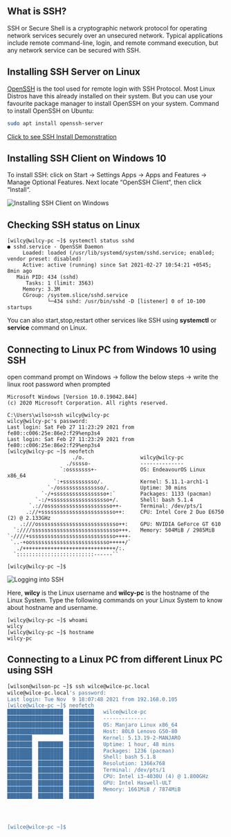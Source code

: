## What is SSH?
SSH or Secure Shell is a cryptographic network protocol for operating network services securely over an unsecured network. Typical 
applications include remote command-line, login, and remote command execution, but any network service can be secured with SSH.

## Installing SSH Server on Linux
[OpenSSH](https://www.openssh.com/) is the tool used for remote login with SSH Protocol. Most Linux Distros have this already installed on their system.
But you can use your favourite package manager to install OpenSSH on your system.
Command to install OpenSSH on Ubuntu:
```bash
sudo apt install openssh-server
```
[Click to see SSH Install Demonstration](sshInstallLinux.jpg)
## Installing SSH Client on Windows 10

To install SSH: click on Start -> Settings Apps -> Apps and Features -> Manage Optional Features. Next locate “OpenSSH Client“, then click “Install“.

![Installing SSH Client on Windows](sshInstallWin.gif)

## Checking SSH status on Linux
```console
[wilcy@wilcy-pc ~]$ systemctl status sshd
● sshd.service - OpenSSH Daemon
     Loaded: loaded (/usr/lib/systemd/system/sshd.service; enabled; vendor preset: disabled)
     Active: active (running) since Sat 2021-02-27 10:54:21 +0545; 8min ago
   Main PID: 434 (sshd)
      Tasks: 1 (limit: 3563)
     Memory: 3.3M
     CGroup: /system.slice/sshd.service
             └─434 sshd: /usr/bin/sshd -D [listener] 0 of 10-100 startups
```
You can also start,stop,restart other services like SSH using <b>systemctl</b> or <b>service</b> command on Linux.

## Connecting to Linux PC from Windows 10 using SSH
open command prompt on Windows -> follow the below steps -> write the linux root password when prompted
```console
Microsoft Windows [Version 10.0.19042.844]
(c) 2020 Microsoft Corporation. All rights reserved.

C:\Users\wilso>ssh wilcy@wilcy-pc
wilcy@wilcy-pc's password:
Last login: Sat Feb 27 11:23:29 2021 from fe80::c006:25e:86e2:f29%enp3s4
Last login: Sat Feb 27 11:23:29 2021 from fe80::c006:25e:86e2:f29%enp3s4
[wilcy@wilcy-pc ~]$ neofetch
                     ./o.                  wilcy@wilcy-pc
                   ./sssso-                --------------
                 `:osssssss+-              OS: EndeavourOS Linux x86_64
               `:+sssssssssso/.            Kernel: 5.11.1-arch1-1
             `-/ossssssssssssso/.          Uptime: 30 mins
           `-/+sssssssssssssssso+:`        Packages: 1133 (pacman)
         `-:/+sssssssssssssssssso+/.       Shell: bash 5.1.4
       `.://osssssssssssssssssssso++-      Terminal: /dev/pts/1
      .://+ssssssssssssssssssssssso++:     CPU: Intel Core 2 Duo E6750 (2) @ 2.133GHz
    .:///ossssssssssssssssssssssssso++:    GPU: NVIDIA GeForce GT 610
  `:////ssssssssssssssssssssssssssso+++.   Memory: 504MiB / 2985MiB
`-////+ssssssssssssssssssssssssssso++++-
 `..-+oosssssssssssssssssssssssso+++++/`
   ./++++++++++++++++++++++++++++++/:.
  `:::::::::::::::::::::::::------``

[wilcy@wilcy-pc ~]$
```
![Logging into SSH](sshLogin.png)

Here, <b>wilcy</b> is the Linux username and <b>wilcy-pc</b> is the hostname of the Linux System.
Type the following commands on your Linux System to know about hostname and username.
```console
[wilcy@wilcy-pc ~]$ whoami
wilcy
[wilcy@wilcy-pc ~]$ hostname
wilcy-pc
```

## Connecting to a Linux PC from different Linux PC using SSH

```bash
[wilson@wilson-pc ~]$ ssh wilce@wilce-pc.local
wilce@wilce-pc.local's password: 
Last login: Tue Nov  9 18:07:48 2021 from 192.168.0.105
[wilce@wilce-pc ~]$ neofetch
██████████████████  ████████   wilce@wilce-pc 
██████████████████  ████████   -------------- 
██████████████████  ████████   OS: Manjaro Linux x86_64 
██████████████████  ████████   Host: 80L0 Lenovo G50-80 
████████            ████████   Kernel: 5.13.19-2-MANJARO 
████████  ████████  ████████   Uptime: 1 hour, 48 mins 
████████  ████████  ████████   Packages: 1236 (pacman) 
████████  ████████  ████████   Shell: bash 5.1.8 
████████  ████████  ████████   Resolution: 1366x768 
████████  ████████  ████████   Terminal: /dev/pts/1 
████████  ████████  ████████   CPU: Intel i3-4030U (4) @ 1.800GHz 
████████  ████████  ████████   GPU: Intel Haswell-ULT 
████████  ████████  ████████   Memory: 1661MiB / 7874MiB 
████████  ████████  ████████
                                                       
                                                       


[wilce@wilce-pc ~]$ 

```
